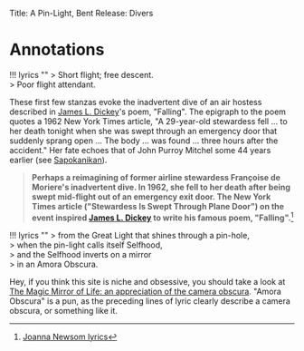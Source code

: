 Title: A Pin-Light, Bent
Release: Divers

# Annotations #

!!! lyrics ""
	> Short flight; free descent.  
	> Poor flight attendant.

These first few stanzas evoke the inadvertent dive of an air hostess described in [James L. Dickey](http://www.poetryfoundation.org/poems-and-poets/poets/detail/james-l-dickey)'s poem, "Falling". The epigraph to the poem quotes a 1962 New York Times article, "A 29-year-old stewardess fell ... to her death tonight when she was swept through an emergency door that suddenly sprang open ... The body ... was found ... three hours after the accident." Her fate echoes that of John Purroy Mitchel some 44 years earlier (see [Sapokanikan]({filename}sapokanikan.md)).

> **Perhaps a reimagining of former airline stewardess Françoise de Moriere's inadvertent dive. In 1962, she fell to her death after being swept mid-flight out of an emergency exit door. The New York Times article ("Stewardess Is Swept Through Plane Door") on the event inspired [James L. Dickey](http://www.poetryfoundation.org/poems-and-poets/poets/detail/james-l-dickey) to write his famous poem, "Falling".**[^jnlyrics]

!!! lyrics ""
	> from the Great Light that shines through a pin-hole,  
	> when the pin-light calls itself Selfhood,  
	> and the Selfhood inverts on a mirror  
	> in an Amora Obscura.

Hey, if you think this site is niche and obsessive, you should take a look at [The Magic Mirror of Life: an appreciation of the camera obscura][cameraobscura]. "Amora Obscura" is a pun, as the preceding lines of lyric clearly describe a camera obscura, or something like it.

[^jnlyrics]:[Joanna Newsom lyrics][jnlyrics]

[jnlyrics]: http://joannanewsomlyrics.com/album/10-divers/64-a-pin-light-bent_as_sung/
[cameraobscura]: http://brightbytes.com/cosite/cohome.html
